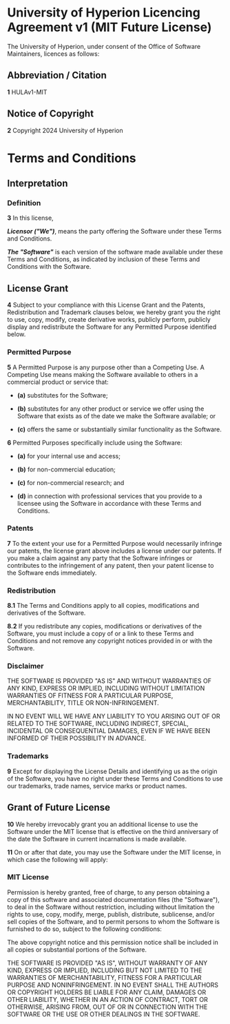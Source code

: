 # University of Hyperion Licencing Agreement v1 (MIT Future License)

The University of Hyperion, under consent of the Office of Software Maintainers, licences as follows:

## Abbreviation / Citation

**1** HULAv1-MIT

## Notice of Copyright

**2** Copyright 2024 University of Hyperion

# Terms and Conditions

## Interpretation

### Definition

**3** In this license,

***Licensor ("We")***, means the party offering the Software under these Terms and Conditions.

***The "Software"*** is each version of the software made available under
these Terms and Conditions, as indicated by inclusion of these Terms and
Conditions with the Software.

## License Grant

**4** Subject to your compliance with this License Grant and the Patents,
Redistribution and Trademark clauses below, we hereby grant you the right to
use, copy, modify, create derivative works, publicly perform, publicly display
and redistribute the Software for any Permitted Purpose identified below.

### Permitted Purpose

**5** A Permitted Purpose is any purpose other than a Competing Use. A Competing Use
means making the Software available to others in a commercial product or
service that:

- **(a)** substitutes for the Software;

- **(b)** substitutes for any other product or service we offer using the Software that exists as of the date we make the Software available; or

- **(c)** offers the same or substantially similar functionality as the Software.

**6** Permitted Purposes specifically include using the Software:

- **(a)** for your internal use and access;

- **(b)** for non-commercial education;

- **(c)** for non-commercial research; and

- **(d)** in connection with professional services that you provide to a licensee using the Software in accordance with these Terms and Conditions.

### Patents

**7** To the extent your use for a Permitted Purpose would necessarily infringe our
patents, the license grant above includes a license under our patents. If you
make a claim against any party that the Software infringes or contributes to
the infringement of any patent, then your patent license to the Software ends
immediately.

### Redistribution

**8.1** The Terms and Conditions apply to all copies, modifications and derivatives of the Software.

**8.2** If you redistribute any copies, modifications or derivatives of the Software, you must include a copy of or a link to these Terms and Conditions and not remove any copyright notices provided in or with the Software.

### Disclaimer

THE SOFTWARE IS PROVIDED "AS IS" AND WITHOUT WARRANTIES OF ANY KIND, EXPRESS OR
IMPLIED, INCLUDING WITHOUT LIMITATION WARRANTIES OF FITNESS FOR A PARTICULAR
PURPOSE, MERCHANTABILITY, TITLE OR NON-INFRINGEMENT.

IN NO EVENT WILL WE HAVE ANY LIABILITY TO YOU ARISING OUT OF OR RELATED TO THE
SOFTWARE, INCLUDING INDIRECT, SPECIAL, INCIDENTAL OR CONSEQUENTIAL DAMAGES,
EVEN IF WE HAVE BEEN INFORMED OF THEIR POSSIBILITY IN ADVANCE.

### Trademarks

**9** Except for displaying the License Details and identifying us as the origin of
the Software, you have no right under these Terms and Conditions to use our
trademarks, trade names, service marks or product names.

## Grant of Future License

**10** We hereby irrevocably grant you an additional license to use the Software under the MIT license that is effective on the third anniversary of the date the Software in current incarnations is made available. 

**11** On or after that date, you may use the Software under the MIT license, in which case the following will apply:

### MIT License

Permission is hereby granted, free of charge, to any person obtaining a copy of
this software and associated documentation files (the "Software"), to deal in
the Software without restriction, including without limitation the rights to
use, copy, modify, merge, publish, distribute, sublicense, and/or sell copies
of the Software, and to permit persons to whom the Software is furnished to do
so, subject to the following conditions:

The above copyright notice and this permission notice shall be included in all
copies or substantial portions of the Software.

THE SOFTWARE IS PROVIDED "AS IS", WITHOUT WARRANTY OF ANY KIND, EXPRESS OR
IMPLIED, INCLUDING BUT NOT LIMITED TO THE WARRANTIES OF MERCHANTABILITY,
FITNESS FOR A PARTICULAR PURPOSE AND NONINFRINGEMENT. IN NO EVENT SHALL THE
AUTHORS OR COPYRIGHT HOLDERS BE LIABLE FOR ANY CLAIM, DAMAGES OR OTHER
LIABILITY, WHETHER IN AN ACTION OF CONTRACT, TORT OR OTHERWISE, ARISING FROM,
OUT OF OR IN CONNECTION WITH THE SOFTWARE OR THE USE OR OTHER DEALINGS IN THE
SOFTWARE.
